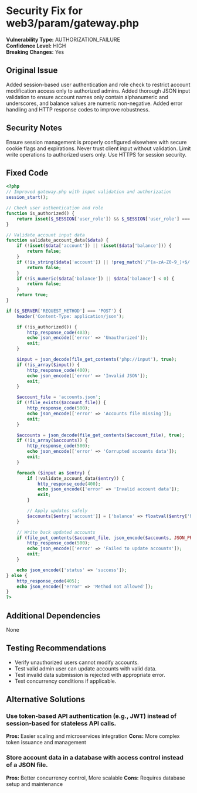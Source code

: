# Security Fix for web3/param/gateway.php

**Vulnerability Type:** AUTHORIZATION_FAILURE  
**Confidence Level:** HIGH  
**Breaking Changes:** Yes

## Original Issue
Added session-based user authentication and role check to restrict account modification access only to authorized admins. Added thorough JSON input validation to ensure account names only contain alphanumeric and underscores, and balance values are numeric non-negative. Added error handling and HTTP response codes to improve robustness.

## Security Notes
Ensure session management is properly configured elsewhere with secure cookie flags and expirations. Never trust client input without validation. Limit write operations to authorized users only. Use HTTPS for session security.

## Fixed Code
```php
<?php
// Improved gateway.php with input validation and authorization
session_start();

// Check user authentication and role
function is_authorized() {
    return isset($_SESSION['user_role']) && $_SESSION['user_role'] === 'admin';
}

// Validate account input data
function validate_account_data($data) {
    if (!isset($data['account']) || !isset($data['balance'])) {
        return false;
    }
    if (!is_string($data['account']) || !preg_match('/^[a-zA-Z0-9_]+$/', $data['account'])) {
        return false;
    }
    if (!is_numeric($data['balance']) || $data['balance'] < 0) {
        return false;
    }
    return true;
}

if ($_SERVER['REQUEST_METHOD'] === 'POST') {
    header('Content-Type: application/json');

    if (!is_authorized()) {
        http_response_code(403);
        echo json_encode(['error' => 'Unauthorized']);
        exit;
    }

    $input = json_decode(file_get_contents('php://input'), true);
    if (!is_array($input)) {
        http_response_code(400);
        echo json_encode(['error' => 'Invalid JSON']);
        exit;
    }

    $account_file = 'accounts.json';
    if (!file_exists($account_file)) {
        http_response_code(500);
        echo json_encode(['error' => 'Accounts file missing']);
        exit;
    }

    $accounts = json_decode(file_get_contents($account_file), true);
    if (!is_array($accounts)) {
        http_response_code(500);
        echo json_encode(['error' => 'Corrupted accounts data']);
        exit;
    }

    foreach ($input as $entry) {
        if (!validate_account_data($entry)) {
            http_response_code(400);
            echo json_encode(['error' => 'Invalid account data']);
            exit;
        }

        // Apply updates safely
        $accounts[$entry['account']] = ['balance' => floatval($entry['balance'])];
    }

    // Write back updated accounts
    if (file_put_contents($account_file, json_encode($accounts, JSON_PRETTY_PRINT)) === false) {
        http_response_code(500);
        echo json_encode(['error' => 'Failed to update accounts']);
        exit;
    }

    echo json_encode(['status' => 'success']);
} else {
    http_response_code(405);
    echo json_encode(['error' => 'Method not allowed']);
}
?>

```

## Additional Dependencies
None

## Testing Recommendations
- Verify unauthorized users cannot modify accounts.
- Test valid admin user can update accounts with valid data.
- Test invalid data submission is rejected with appropriate error.
- Test concurrency conditions if applicable.

## Alternative Solutions

### Use token-based API authentication (e.g., JWT) instead of session-based for stateless API calls.
**Pros:** Easier scaling and microservices integration
**Cons:** More complex token issuance and management

### Store account data in a database with access control instead of a JSON file.
**Pros:** Better concurrency control, More scalable
**Cons:** Requires database setup and maintenance

